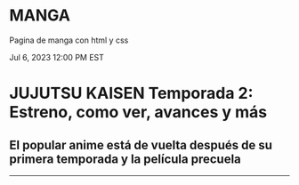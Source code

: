 # MANGA
Pagina de manga con html y css



 <main class="interior-notice">
        <div class="container-interior">
            <div class="fecha-notice">
                <span class="fecha">Jul 6, 2023 12:00 PM EST</span>
            </div>
              <h1 class="name-notice">JUJUTSU KAISEN Temporada 2: Estreno, como ver, avances y más</h1>
              <h2 class="titulo-notice">El popular anime está de vuelta después de su primera temporada y la película precuela</h2>
            <div class="">
                <hr class="">
            </div>
        </div>
    </main>